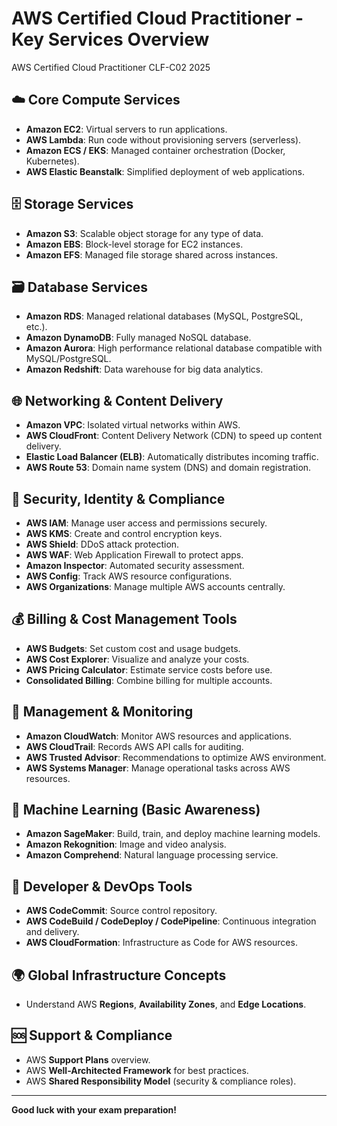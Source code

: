# AWS Certified Cloud Practitioner - Key Services Overview

AWS Certified Cloud Practitioner CLF-C02 2025

## ☁️ Core Compute Services
- **Amazon EC2**: Virtual servers to run applications.
- **AWS Lambda**: Run code without provisioning servers (serverless).
- **Amazon ECS / EKS**: Managed container orchestration (Docker, Kubernetes).
- **AWS Elastic Beanstalk**: Simplified deployment of web applications.

## 🗄️ Storage Services
- **Amazon S3**: Scalable object storage for any type of data.
- **Amazon EBS**: Block-level storage for EC2 instances.
- **Amazon EFS**: Managed file storage shared across instances.

## 🗃️ Database Services
- **Amazon RDS**: Managed relational databases (MySQL, PostgreSQL, etc.).
- **Amazon DynamoDB**: Fully managed NoSQL database.
- **Amazon Aurora**: High performance relational database compatible with MySQL/PostgreSQL.
- **Amazon Redshift**: Data warehouse for big data analytics.

## 🌐 Networking & Content Delivery
- **Amazon VPC**: Isolated virtual networks within AWS.
- **AWS CloudFront**: Content Delivery Network (CDN) to speed up content delivery.
- **Elastic Load Balancer (ELB)**: Automatically distributes incoming traffic.
- **AWS Route 53**: Domain name system (DNS) and domain registration.

## 🔐 Security, Identity & Compliance
- **AWS IAM**: Manage user access and permissions securely.
- **AWS KMS**: Create and control encryption keys.
- **AWS Shield**: DDoS attack protection.
- **AWS WAF**: Web Application Firewall to protect apps.
- **Amazon Inspector**: Automated security assessment.
- **AWS Config**: Track AWS resource configurations.
- **AWS Organizations**: Manage multiple AWS accounts centrally.

## 💰 Billing & Cost Management Tools
- **AWS Budgets**: Set custom cost and usage budgets.
- **AWS Cost Explorer**: Visualize and analyze your costs.
- **AWS Pricing Calculator**: Estimate service costs before use.
- **Consolidated Billing**: Combine billing for multiple accounts.

## 🧰 Management & Monitoring
- **Amazon CloudWatch**: Monitor AWS resources and applications.
- **AWS CloudTrail**: Records AWS API calls for auditing.
- **AWS Trusted Advisor**: Recommendations to optimize AWS environment.
- **AWS Systems Manager**: Manage operational tasks across AWS resources.

## 🧠 Machine Learning (Basic Awareness)
- **Amazon SageMaker**: Build, train, and deploy machine learning models.
- **Amazon Rekognition**: Image and video analysis.
- **Amazon Comprehend**: Natural language processing service.

## 🧱 Developer & DevOps Tools
- **AWS CodeCommit**: Source control repository.
- **AWS CodeBuild / CodeDeploy / CodePipeline**: Continuous integration and delivery.
- **AWS CloudFormation**: Infrastructure as Code for AWS resources.

## 🌍 Global Infrastructure Concepts
- Understand AWS **Regions**, **Availability Zones**, and **Edge Locations**.

## 🆘 Support & Compliance
- AWS **Support Plans** overview.
- AWS **Well-Architected Framework** for best practices.
- AWS **Shared Responsibility Model** (security & compliance roles).

---

**Good luck with your exam preparation!**

